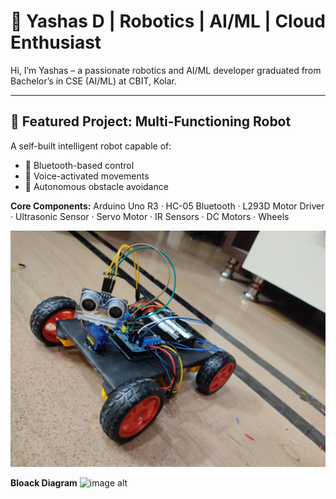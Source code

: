 # 🤖 Yashas D | Robotics | AI/ML | Cloud Enthusiast

Hi, I’m Yashas – a passionate robotics and AI/ML developer graduated from Bachelor’s in CSE (AI/ML) at CBIT, Kolar.

---

## 🔧 Featured Project: Multi-Functioning Robot

A self-built intelligent robot capable of:
- 📱 Bluetooth-based control
- 🎤 Voice-activated movements
- 🚧 Autonomous obstacle avoidance

**Core Components:**
Arduino Uno R3 · HC-05 Bluetooth · L293D Motor Driver · Ultrasonic Sensor · Servo Motor · IR Sensors · DC Motors · Wheels

![image alt](https://github.com/yashas2419/Multi-Tasking-Robot/blob/main/IMG_20230104_013205.jpg?raw=true)

**Bloack Diagram**
![image alt](https://raw.githubusercontent.com/yashas2419/Multi-Tasking-Robot/refs/heads/main/f53e96_5f5cc68647734c429825ec6a1bdbd1a7%7Emv2.avif)
